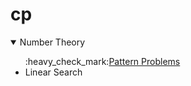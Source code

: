 # cp
<details open>
 <summary>Number Theory</summary>
 
 <ul>
:heavy_check_mark:<a href="cp/Pattern Problems">Pattern Problems</a>
  <li>Linear Search</li>
 </ul>
 
</details>
 
